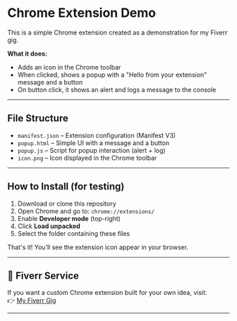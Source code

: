 # Chrome Extension Demo

This is a simple Chrome extension created as a demonstration for my Fiverr gig.

**What it does:**
- Adds an icon in the Chrome toolbar
- When clicked, shows a popup with a "Hello from your extension" message and a button
- On button click, it shows an alert and logs a message to the console

---

## File Structure

- `manifest.json` – Extension configuration (Manifest V3)
- `popup.html` – Simple UI with a message and a button
- `popup.js` – Script for popup interaction (alert + log)
- `icon.png` – Icon displayed in the Chrome toolbar

---

##  How to Install (for testing)

1. Download or clone this repository
2. Open Chrome and go to: `chrome://extensions/`
3. Enable **Developer mode** (top-right)
4. Click **Load unpacked**
5. Select the folder containing these files

That's it! You’ll see the extension icon appear in your browser.

---

## 🔗 Fiverr Service

If you want a custom Chrome extension built for your own idea, visit:  
👉 [My Fiverr Gig]([https://www.fiverr.com/giubelan_cristi](http://www.fiverr.com/s/Zmgv9xp)) 

---
